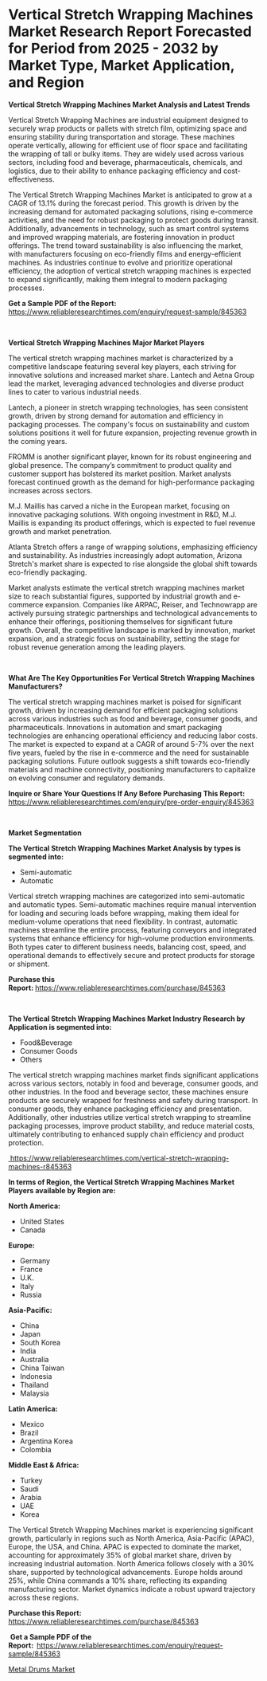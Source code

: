 <p><h1>Vertical Stretch Wrapping Machines Market Research Report Forecasted for Period from 2025 -  2032 by Market Type, Market Application, and Region</h1></p><p><strong>Vertical Stretch Wrapping Machines Market Analysis and Latest Trends</strong></p>
<p><p>Vertical Stretch Wrapping Machines are industrial equipment designed to securely wrap products or pallets with stretch film, optimizing space and ensuring stability during transportation and storage. These machines operate vertically, allowing for efficient use of floor space and facilitating the wrapping of tall or bulky items. They are widely used across various sectors, including food and beverage, pharmaceuticals, chemicals, and logistics, due to their ability to enhance packaging efficiency and cost-effectiveness.</p><p>The Vertical Stretch Wrapping Machines Market is anticipated to grow at a CAGR of 13.1% during the forecast period. This growth is driven by the increasing demand for automated packaging solutions, rising e-commerce activities, and the need for robust packaging to protect goods during transit. Additionally, advancements in technology, such as smart control systems and improved wrapping materials, are fostering innovation in product offerings. The trend toward sustainability is also influencing the market, with manufacturers focusing on eco-friendly films and energy-efficient machines. As industries continue to evolve and prioritize operational efficiency, the adoption of vertical stretch wrapping machines is expected to expand significantly, making them integral to modern packaging processes.</p></p>
<p><strong>Get a Sample PDF of the Report:&nbsp;</strong> <a href="https://www.reliableresearchtimes.com/enquiry/request-sample/845363?utm_campaign=3358&utm_medium=2&utm_source=Github&utm_content=ia&utm_term=09042025&utm_id=vertical-stretch-wrapping-machines">https://www.reliableresearchtimes.com/enquiry/request-sample/845363</a></p>
<p>&nbsp;</p>
<p><strong>Vertical Stretch Wrapping Machines Major Market Players</strong></p>
<p><p>The vertical stretch wrapping machines market is characterized by a competitive landscape featuring several key players, each striving for innovative solutions and increased market share. Lantech and Aetna Group lead the market, leveraging advanced technologies and diverse product lines to cater to various industrial needs. </p><p>Lantech, a pioneer in stretch wrapping technologies, has seen consistent growth, driven by strong demand for automation and efficiency in packaging processes. The company's focus on sustainability and custom solutions positions it well for future expansion, projecting revenue growth in the coming years.</p><p>FROMM is another significant player, known for its robust engineering and global presence. The company’s commitment to product quality and customer support has bolstered its market position. Market analysts forecast continued growth as the demand for high-performance packaging increases across sectors.</p><p>M.J. Maillis has carved a niche in the European market, focusing on innovative packaging solutions. With ongoing investment in R&D, M.J. Maillis is expanding its product offerings, which is expected to fuel revenue growth and market penetration.</p><p>Atlanta Stretch offers a range of wrapping solutions, emphasizing efficiency and sustainability. As industries increasingly adopt automation, Arizona Stretch's market share is expected to rise alongside the global shift towards eco-friendly packaging.</p><p>Market analysts estimate the vertical stretch wrapping machines market size to reach substantial figures, supported by industrial growth and e-commerce expansion. Companies like ARPAC, Reiser, and Technowrapp are actively pursuing strategic partnerships and technological advancements to enhance their offerings, positioning themselves for significant future growth. Overall, the competitive landscape is marked by innovation, market expansion, and a strategic focus on sustainability, setting the stage for robust revenue generation among the leading players.</p></p>
<p>&nbsp;</p>
<p><strong>What Are The Key Opportunities For Vertical Stretch Wrapping Machines Manufacturers?</strong></p>
<p><p>The vertical stretch wrapping machines market is poised for significant growth, driven by increasing demand for efficient packaging solutions across various industries such as food and beverage, consumer goods, and pharmaceuticals. Innovations in automation and smart packaging technologies are enhancing operational efficiency and reducing labor costs. The market is expected to expand at a CAGR of around 5-7% over the next five years, fueled by the rise in e-commerce and the need for sustainable packaging solutions. Future outlook suggests a shift towards eco-friendly materials and machine connectivity, positioning manufacturers to capitalize on evolving consumer and regulatory demands.</p></p>
<p><strong>Inquire or Share Your Questions If Any Before Purchasing This Report:</strong> <a href="https://www.reliableresearchtimes.com/enquiry/pre-order-enquiry/845363?utm_campaign=3358&utm_medium=2&utm_source=Github&utm_content=ia&utm_term=09042025&utm_id=vertical-stretch-wrapping-machines">https://www.reliableresearchtimes.com/enquiry/pre-order-enquiry/845363</a></p>
<p>&nbsp;</p>
<p><strong>Market Segmentation</strong></p>
<p><strong>The Vertical Stretch Wrapping Machines Market Analysis by types is segmented into:</strong></p>
<p><ul><li>Semi-automatic</li><li>Automatic</li></ul></p>
<p><p>Vertical stretch wrapping machines are categorized into semi-automatic and automatic types. Semi-automatic machines require manual intervention for loading and securing loads before wrapping, making them ideal for medium-volume operations that need flexibility. In contrast, automatic machines streamline the entire process, featuring conveyors and integrated systems that enhance efficiency for high-volume production environments. Both types cater to different business needs, balancing cost, speed, and operational demands to effectively secure and protect products for storage or shipment.</p></p>
<p><strong>Purchase this Report:&nbsp;</strong><a href="https://www.reliableresearchtimes.com/purchase/845363?utm_campaign=3358&utm_medium=2&utm_source=Github&utm_content=ia&utm_term=09042025&utm_id=vertical-stretch-wrapping-machines">https://www.reliableresearchtimes.com/purchase/845363</a></p>
<p>&nbsp;</p>
<p><strong>The Vertical Stretch Wrapping Machines Market Industry Research by Application is segmented into:</strong></p>
<p><ul><li>Food&Beverage</li><li>Consumer Goods</li><li>Others</li></ul></p>
<p><p>The vertical stretch wrapping machines market finds significant applications across various sectors, notably in food and beverage, consumer goods, and other industries. In the food and beverage sector, these machines ensure products are securely wrapped for freshness and safety during transport. In consumer goods, they enhance packaging efficiency and presentation. Additionally, other industries utilize vertical stretch wrapping to streamline packaging processes, improve product stability, and reduce material costs, ultimately contributing to enhanced supply chain efficiency and product protection.</p></p>
<p><a href="https://www.reliableresearchtimes.com/vertical-stretch-wrapping-machines-r845363?utm_campaign=3358&utm_medium=2&utm_source=Github&utm_content=ia&utm_term=09042025&utm_id=vertical-stretch-wrapping-machines">&nbsp;https://www.reliableresearchtimes.com/vertical-stretch-wrapping-machines-r845363</a></p>
<p><strong>In terms of Region, the Vertical Stretch Wrapping Machines Market Players available by Region are:</strong></p>
<p>
    <p> <strong> North America: </strong>
        <ul>
            <li>United States</li>
            <li>Canada</li>
        </ul>
        </p> 
    <p> <strong> Europe: </strong>
        <ul>
            <li>Germany</li>
            <li>France</li>
            <li>U.K.</li>
            <li>Italy</li>
            <li>Russia</li>
        </ul>
        </p> 
    <p> <strong> Asia-Pacific: </strong>
        <ul>
            <li>China</li>
            <li>Japan</li>
            <li>South Korea</li>
            <li>India</li>
            <li>Australia</li>
            <li>China Taiwan</li>
            <li>Indonesia</li>
            <li>Thailand</li>
            <li>Malaysia</li>
        </ul>
        </p> 
    <p> <strong> Latin America: </strong>
        <ul>
            <li>Mexico</li>
            <li>Brazil</li>
            <li>Argentina Korea</li>
            <li>Colombia</li>
        </ul>
        </p> 
    <p> <strong> Middle East & Africa: </strong>
        <ul>
            <li>Turkey</li>
            <li>Saudi</li>
            <li>Arabia</li>
            <li>UAE</li>
            <li>Korea</li>
        </ul>
    </p>
    </p>
<p><p>The Vertical Stretch Wrapping Machines market is experiencing significant growth, particularly in regions such as North America, Asia-Pacific (APAC), Europe, the USA, and China. APAC is expected to dominate the market, accounting for approximately 35% of global market share, driven by increasing industrial automation. North America follows closely with a 30% share, supported by technological advancements. Europe holds around 25%, while China commands a 10% share, reflecting its expanding manufacturing sector. Market dynamics indicate a robust upward trajectory across these regions.</p></p>
<p><strong>Purchase this Report: </strong><a href="https://www.reliableresearchtimes.com/purchase/845363?utm_campaign=3358&utm_medium=2&utm_source=Github&utm_content=ia&utm_term=09042025&utm_id=vertical-stretch-wrapping-machines">https://www.reliableresearchtimes.com/purchase/845363</a></p>
<p>&nbsp;<strong>Get a Sample PDF of the Report:&nbsp;&nbsp;</strong><a href="https://www.reliableresearchtimes.com/enquiry/request-sample/845363?utm_campaign=3358&utm_medium=2&utm_source=Github&utm_content=ia&utm_term=09042025&utm_id=vertical-stretch-wrapping-machines">https://www.reliableresearchtimes.com/enquiry/request-sample/845363</a></p>
<p><strong></strong></p>
<p><p><a href="https://github.com/micbotam/Market-Research-Report-List-1/blob/main/metal-drums-market.md?utm_campaign=3358&utm_medium=2&utm_source=Github&utm_content=ia&utm_term=09042025&utm_id=vertical-stretch-wrapping-machines">Metal Drums Market</a></p></p>